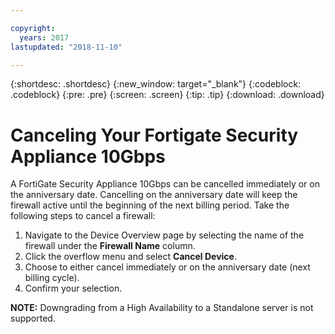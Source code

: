 ```yaml
---

copyright:
  years: 2017
lastupdated: "2018-11-10"

---
```


{:shortdesc: .shortdesc}
{:new_window: target="_blank"}
{:codeblock: .codeblock}
{:pre: .pre}
{:screen: .screen}
{:tip: .tip}
{:download: .download}

# Canceling Your Fortigate Security Appliance 10Gbps

A FortiGate Security Appliance 10Gbps can be cancelled immediately or on the anniversary date. Cancelling on the anniversary date will keep the firewall active until the beginning of the next billing period. Take the following steps to cancel a firewall:

1. Navigate to the Device Overview page by selecting the name of the firewall under the **Firewall Name** column.
2. Click the overflow menu and select **Cancel Device**.
3. Choose to either cancel immediately or on the anniversary date (next billing cycle).
4. Confirm your selection.

**NOTE:** Downgrading from a High Availability to a Standalone server is not supported.